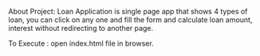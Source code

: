 About Project:
Loan Application is single page app that shows 4 types of loan, you can click on any one and fill the form and calculate loan amount, interest without redirecting to another page.

To Execute :
open index.html file in browser.

